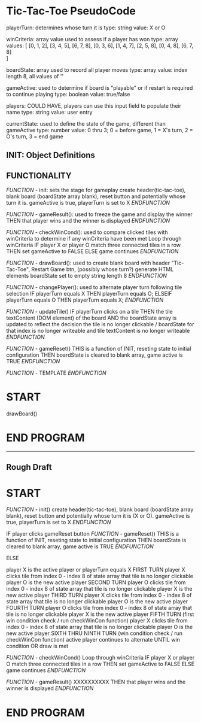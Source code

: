 # Tic-Tac-Toe PseudoCode
playerTurn: determines whose turn it is
    type: string
    value: X or O

winCriteria: array value used to assess if a player has won
    type: array
    values: [
        [0, 1, 2],
        [3, 4, 5],
        [6, 7, 8],
        [0, 3, 6],
        [1, 4, 7],
        [2, 5, 8],
        [0, 4, 8],
        [6, 7, 8]                        
        ]
    
boardState: array used to record all player moves
    type: array
    value: index length 8, all values of ''

gameActive: used to determine if board is "playable" or if restart is required to continue playing
    type: boolean
    value: true/false
            
players: COULD HAVE, players can use this input field to populate their name
    type: string
    value: user entry

currentState: used to define the state of the game, different than gameActive
    type: number
    value: 0 thru 3; 0 = before game, 1 = X's turn, 2 = O's turn, 3 = end game



## INIT: Object Definitions


## FUNCTIONALITY
*FUNCTION* - init: sets the stage for gameplay
    create header(tic-tac-toe), blank board (boardState array blank), reset button and potentially whose turn it is.  gameActive is true, playerTurn is set to X
*ENDFUNCTION* 

*FUNCTION* - gameResult(): used to freeze the game and display the winner
    THEN that player wins and the winner is displayed
*ENDFUNCTION* 

*FUNCTION* - checkWinCond(): used to compare clicked tiles with winCriteria to determine if any winCriteria have been met
    Loop through winCriteria
        IF player X or player O match three connected tiles in a row
            THEN set gameActive to FALSE
        ELSE game continues
*ENDFUNCTION* 

*FUNCTION* - drawBoard(): used to create blank board with header "Tic-Tac-Toe", Restart Game btn, (possibly whose turn?)
    generate HTML elements
    boardState set to empty string length 8
*ENDFUNCTION* 

*FUNCTION* - changePlayer(): used to alternate player turn following tile selection
    IF playerTurn equals X
        THEN playerTurn equals O;
    ELSEIF playerTurn equals O
        THEN playerTurn equals X;
*ENDFUNCTION* 

*FUNCTION* - updateTile()
    IF playerTurn clicks on a tile
        THEN the tile textContent (DOM element) of the board AND the boardState array is updated to reflect the decision
            the tile is no longer clickable / boardState for that index is no longer writeable and tile textContent is no longer writeable
*ENDFUNCTION* 

*FUNCTION* - gameReset()
    THIS is a function of INIT, reseting state to initial configuration
    THEN boardState is cleared to blank array, game active is TRUE 
*ENDFUNCTION* 

*FUNCTION* - TEMPLATE
*ENDFUNCTION* 


# START

drawBoard()


# END PROGRAM



---
Rough Draft
---
# START 
*FUNCTION* - init()
    create header(tic-tac-toe), blank board (boardState array blank), reset button and potentially whose turn it is (X or O).  gameActive is true, playerTurn is set to X
*ENDFUNCTION* 

IF player clicks gameReset button
*FUNCTION* - gameReset()
    THIS is a function of INIT, reseting state to initial configuration
    THEN boardState is cleared to blank array, game active is TRUE 
*ENDFUNCTION* 
        
ELSE

player X is the active player or playerTurn equals X
    FIRST TURN
        player X clicks tile from index 0 - index 8 of state array
        that tile is no longer clickable
        player O is the new active player
    SECOND TURN
        player O clicks tile from index 0 - index 8 of state array
        that tile is no longer clickable
        player X is the new active player
    THIRD TURN
        player X clicks tile from index 0 - index 8 of state array
        that tile is no longer clickable
        player O is the new active player
    FOURTH TURN
        player O clicks tile from index 0 - index 8 of state array
        that tile is no longer clickable
        player X is the new active player
    FIFTH TURN (first win condition check / run checkWinCon function)
        player X clicks tile from index 0 - index 8 of state array
        that tile is no longer clickable
        player O is the new active player
    SIXTH THRU NINTH TURN (win condition check / run checkWinCon function)
        active player continues to alternate UNTIL win condition OR draw is met

*FUNCTION* - checkWinCond()
    Loop through winCriteria
        IF player X or player O match three connected tiles in a row
            THEN set gameActive to FALSE
        ELSE game continues
*ENDFUNCTION* 

*FUNCTION* - gameResult() XXXXXXXXXX
    THEN that player wins and the winner is displayed
*ENDFUNCTION* 



# END PROGRAM